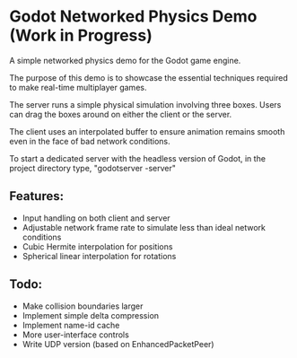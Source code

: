 # Godot Networked Physics Demo (Work in Progress)

A simple networked physics demo for the Godot game engine.

The purpose of this demo is to showcase the essential techniques required to make real-time multiplayer games.

The server runs a simple physical simulation involving three boxes. Users can drag the boxes around on either the client or the server.

The client uses an interpolated buffer to ensure animation remains smooth even in the face of bad network conditions.

To start a dedicated server with the headless version of Godot, in the project directory type, "godotserver -server"

## Features:
* Input handling on both client and server
* Adjustable network frame rate to simulate less than ideal network conditions
* Cubic Hermite interpolation for positions
* Spherical linear interpolation for rotations

## Todo:
* Make collision boundaries larger
* Implement simple delta compression
* Implement name-id cache 
* More user-interface controls
* Write UDP version (based on EnhancedPacketPeer)
